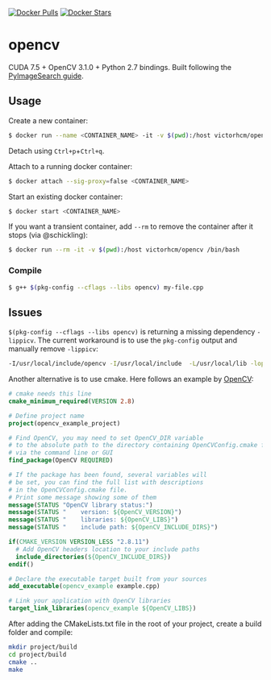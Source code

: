 [![Docker Pulls](https://img.shields.io/docker/pulls/victorhcm/cuda-opencv.svg)](https://hub.docker.com/r/victorhcm/cuda-opencv/)
[![Docker Stars](https://img.shields.io/docker/stars/victorhcm/cuda-opencv.svg)](https://hub.docker.com/r/victorhcm/cuda-opencv/)

# opencv

CUDA 7.5 + OpenCV 3.1.0 + Python 2.7 bindings. Built following the [PyImageSearch guide][1].

## Usage

Create a new container:
```sh
$ docker run --name <CONTAINER_NAME> -it -v $(pwd):/host victorhcm/opencv /bin/bash
```

Detach using `Ctrl+p`+`Ctrl+q`.

Attach to a running docker container:

```sh
$ docker attach --sig-proxy=false <CONTAINER_NAME>
```

Start an existing docker container:
```sh
$ docker start <CONTAINER_NAME>
```

If you want a transient container, add `--rm` to remove the container after it stops (via @schickling):

```sh
$ docker run --rm -it -v $(pwd):/host victorhcm/opencv /bin/bash
```

### Compile

```sh
$ g++ $(pkg-config --cflags --libs opencv) my-file.cpp
```

## Issues

`$(pkg-config --cflags --libs opencv)` is returning a missing dependency `-lippicv`. The current workaround is to use the `pkg-config` output and manually remove `-lippicv`:

```sh
-I/usr/local/include/opencv -I/usr/local/include  -L/usr/local/lib -lopencv_stitching -lopencv_superres -lopencv_videostab -lopencv_aruco -lopencv_bgsegm -lopencv_bioinspired -lopencv_ccalib -lopencv_dnn -lopencv_dpm -lopencv_fuzzy -lopencv_line_descriptor -lopencv_optflow -lopencv_plot -lopencv_reg -lopencv_saliency -lopencv_stereo -lopencv_structured_light -lopencv_rgbd -lopencv_surface_matching -lopencv_tracking -lopencv_datasets -lopencv_text -lopencv_face -lopencv_xfeatures2d -lopencv_shape -lopencv_video -lopencv_ximgproc -lopencv_calib3d -lopencv_features2d -lopencv_flann -lopencv_xobjdetect -lopencv_objdetect -lopencv_ml -lopencv_xphoto -lopencv_highgui -lopencv_videoio -lopencv_imgcodecs -lopencv_photo -lopencv_imgproc -lopencv_core 
```

Another alternative is to use cmake. Here follows an example by [OpenCV][2]:

```cmake
# cmake needs this line
cmake_minimum_required(VERSION 2.8)

# Define project name
project(opencv_example_project)

# Find OpenCV, you may need to set OpenCV_DIR variable
# to the absolute path to the directory containing OpenCVConfig.cmake file
# via the command line or GUI
find_package(OpenCV REQUIRED)

# If the package has been found, several variables will
# be set, you can find the full list with descriptions
# in the OpenCVConfig.cmake file.
# Print some message showing some of them
message(STATUS "OpenCV library status:")
message(STATUS "    version: ${OpenCV_VERSION}")
message(STATUS "    libraries: ${OpenCV_LIBS}")
message(STATUS "    include path: ${OpenCV_INCLUDE_DIRS}")

if(CMAKE_VERSION VERSION_LESS "2.8.11")
  # Add OpenCV headers location to your include paths
  include_directories(${OpenCV_INCLUDE_DIRS})
endif()

# Declare the executable target built from your sources
add_executable(opencv_example example.cpp)

# Link your application with OpenCV libraries
target_link_libraries(opencv_example ${OpenCV_LIBS})
```

After adding the CMakeLists.txt file in the root of your project, create a build folder and compile:

```sh
mkdir project/build
cd project/build
cmake ..
make
```

[1]: www.pyimagesearch.com/2015/06/22/install-opencv-3-0-and-python-2-7-on-ubuntu/
[2]: https://github.com/Itseez/opencv/blob/master/samples/cpp/example_cmake/CMakeLists.txt
